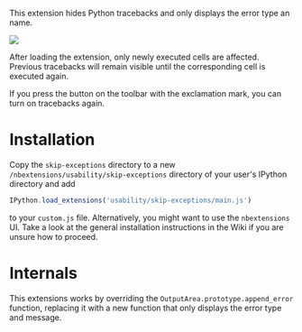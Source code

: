 This extension hides Python tracebacks and only displays the error type an name.

![](https://raw.github.com/ipython-contrib/IPython-notebook-extensions/master/wiki-images/skip-traceback.png)

After loading the extension, only newly executed cells are affected. Previous tracebacks will remain visible until the 
corresponding cell is executed again.

If you press the button on the toolbar with the exclamation mark, you can turn on tracebacks again.

Installation
============
Copy the `skip-exceptions` directory to a new `/nbextensions/usability/skip-exceptions` directory of your user's IPython
 directory and add
```javascript
IPython.load_extensions('usability/skip-exceptions/main.js')
```
to your `custom.js` file. Alternatively, you might want to use the `nbextensions` UI. Take a look at the general
 installation instructions in the Wiki if you are unsure how to proceed.

Internals
=========

This extensions works by overriding the `OutputArea.prototype.append_error` function, replacing it with a new function
 that only displays the error type and message.
